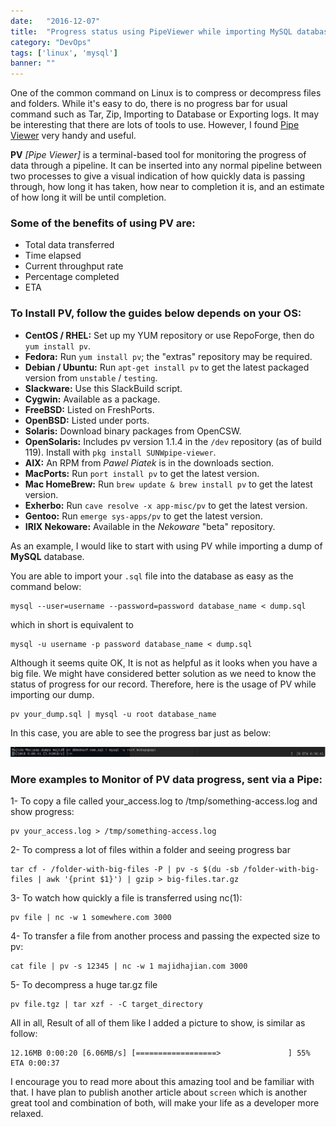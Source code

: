 ```yaml
---
date:   "2016-12-07"
title:  "Progress status using PipeViewer while importing MySQL databases"
category: "DevOps"
tags: ['linux', 'mysql']
banner: ""
---
```


One of the common command on Linux is to compress or decompress files and folders. While it's easy to do, there is no progress bar
for usual command such as Tar, Zip, Importing to Database or Exporting logs. It may be interesting that there are lots of tools to use. However, I found 
[Pipe Viewer](http://www.ivarch.com/programs/pv.shtml) very handy and useful. 

**PV** _[Pipe Viewer]_ is a terminal-based tool for monitoring 
the progress of data through a pipeline. It can be inserted into any normal pipeline between two processes to give a visual indication of 
how quickly data is passing through, how long it has taken, how near to completion it is, and an estimate of how long it will be until completion.

### Some of the benefits of using PV are:
- Total data transferred
- Time elapsed
- Current throughput rate
- Percentage completed
- ETA

### To Install PV, follow the guides below depends on your OS: 

* **CentOS / RHEL:**	Set up my YUM repository or use RepoForge, then do `yum install pv`.
* **Fedora:**	Run `yum install pv`; the "extras" repository may be required.
* **Debian / Ubuntu:**	Run `apt-get install pv` to get the latest packaged version from `unstable` / `testing`.
* **Slackware:**	Use this SlackBuild script.
* **Cygwin:**	Available as a package.
* **FreeBSD:** Listed on FreshPorts.
* **OpenBSD:** Listed under ports.
* **Solaris:** Download binary packages from OpenCSW.
* **OpenSolaris:**	Includes pv version 1.1.4 in the `/dev` repository (as of build 119). Install with `pkg install SUNWpipe-viewer`.
* **AIX:** An RPM from *Pawel Piatek* is in the downloads section.
* **MacPorts:**	Run `port install pv` to get the latest version. 
* **Mac HomeBrew:**	Run `brew update & brew install pv` to get the latest version. 
* **Exherbo:**	Run `cave resolve -x app-misc/pv` to get the latest version. 
* **Gentoo:**	Run `emerge sys-apps/pv` to get the latest version. 
* **IRIX Nekoware:**	Available in the *Nekoware* "beta" repository.

As an example, I would like to start with using PV while importing a dump of **MySQL** database. 

You are able to import your `.sql` file into the database as easy as the command below:

````
mysql --user=username --password=password database_name < dump.sql
````

which in short is equivalent to 

````
mysql -u username -p password database_name < dump.sql
````

Although it seems quite OK, It is not as helpful as it looks when you have a big file. 
We might have considered better solution as we need to know the status of progress for our 
record. Therefore, here is the usage of PV while importing our dump. 

````
pv your_dump.sql | mysql -u root database_name
````

In this case, you are able to see the progress bar just as below:

![PV Status Bar](/assets/images/dec2016/pv-sample.jpg "Pipe Viewer example")

### More examples to Monitor of PV data progress, sent via a Pipe:

1- To copy a file called your_access.log to /tmp/something-access.log and show progress:

````
pv your_access.log > /tmp/something-access.log
````

2- To compress a lot of files within a folder and seeing progress bar

````
tar cf - /folder-with-big-files -P | pv -s $(du -sb /folder-with-big-files | awk '{print $1}') | gzip > big-files.tar.gz
````

3- To watch how quickly a file is transferred using nc(1):

````
pv file | nc -w 1 somewhere.com 3000
````

4- To transfer a file from another process and passing the expected size to pv:
   
````
cat file | pv -s 12345 | nc -w 1 majidhajian.com 3000
````

5- To decompress a huge tar.gz file

````
pv file.tgz | tar xzf - -C target_directory
````

All in all, Result of all of them like I added a picture to show, is similar as follow:

````
12.16MB 0:00:20 [6.06MB/s] [==================>               ] 55%  ETA 0:00:37
````

I encourage you to read more about this amazing tool and be familiar with that. I have plan to 
publish another article about `screen` which is another great tool and combination of both, will make your
life as a developer more relaxed. 


